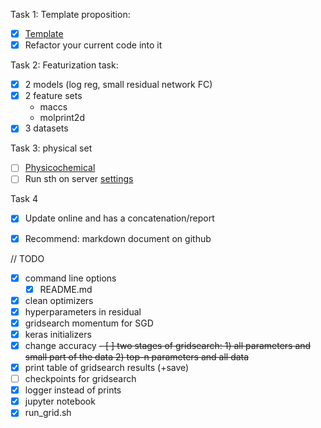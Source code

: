 Task 1: Template proposition:
   - [x] [Template](https://github.com/gmum/toolkit/tree/master/example_dl_project)
   - [x] Refactor your current code into it

Task 2: Featurization task:
   - [x] 2 models (log reg, small residual network FC)
   - [x] 2 feature sets
      - maccs
      - molprint2d
   - [x] 3 datasets

Task 3: physical set
   - [ ] [Physicochemical](https://github.com/richlewis42/scikit-chem/blob/master/skchem/features/physicochemical.py)
   - [ ] Run sth on server [settings](https://github.com/gmum/servers/settings)

Task 4
   - [x] Update online and has a concatenation/report
   - [x] Recommend: markdown document on github


// TODO
- [x] command line options
   - [x] README.md
- [x] clean optimizers
- [x] hyperparameters in residual
- [x] gridsearch momentum for SGD
- [x] keras initializers
- [x] change accuracy
<del> - [ ] two stages of gridsearch: 1) all parameters and small part of the data 2) top-n parameters and all data </del>
- [x] print table of gridsearch results (+save)
- [ ] сheckpoints for gridsearch
- [x] logger instead of prints
- [x] jupyter notebook
- [x] run_grid.sh
